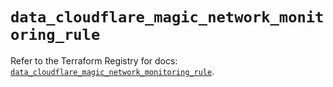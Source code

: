 # `data_cloudflare_magic_network_monitoring_rule`

Refer to the Terraform Registry for docs: [`data_cloudflare_magic_network_monitoring_rule`](https://registry.terraform.io/providers/cloudflare/cloudflare/5.9.0/docs/data-sources/magic_network_monitoring_rule).
